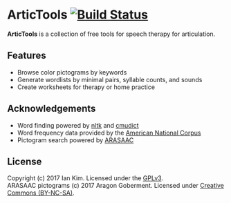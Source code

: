 # ArticTools [![Build Status](https://travis-ci.org/iansjk/artictools.svg?branch=master)](https://travis-ci.org/iansjk/artictools.svg?branch=master)
**ArticTools** is a collection of free tools for speech therapy for articulation.

## Features
- Browse color pictograms by keywords
- Generate wordlists by minimal pairs, syllable counts, and sounds
- Create worksheets for therapy or home practice

## Acknowledgements
- Word finding powered by [nltk](https://github.com/nltk/nltk) and [cmudict](http://www.speech.cs.cmu.edu/cgi-bin/cmudict)
- Word frequency data provided by the [American National Corpus](http://www.anc.org)
- Pictogram search powered by [ARASAAC](http://www.arasaac.org)

## License
Copyright (c) 2017 Ian Kim. Licensed under the [GPLv3](https://github.com/iansjk/artictools/blob/master/LICENSE.md).  
ARASAAC pictograms (c) 2017 Aragon Goberment. Licensed under [Creative Commons (BY-NC-SA)](https://creativecommons.org/licenses/by-nc-sa/4.0/).
